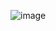 ![image](https://user-images.githubusercontent.com/93179435/155268316-58516128-5f33-4488-a105-573b46ed2a17.png)
